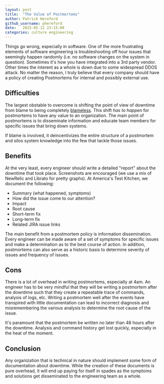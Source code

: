 ```yaml
---
layout: post
title:  "The Value of Postmortems"
author: Patrick Hereford
github_username: phereford
date:   2015-05-12 23:15:00
categories: culture engineering
---
```


Things go wrong, especially in software. One of the more frustrating elements of
software engineering is troubleshooting off hour issues that seemingly happen
randomly (i.e. no software changes on the system in question). Sometimes it's
how you have integrated into a 3rd party vendor. Other times the interent as a 
whole is down due to some widespread DDOS attack. No matter the reason, I
truly believe that every company should have a policy of creating Postmortems
for internal and possibly external use.

## Difficulties
The largest obstable to overcome is shifting the point of view of downtime from
blame to being completely [blameless](https://codeascraft.com/2012/05/22/blameless-postmortems/). This shift _has to happen_ for postmortems to have any value to
an organization. The main point of postmortems is to disseminate information and
educate team members for specific issues that bring down systems.

If blame is involved, it deincentivizes the entire structure of a postmortem and
silos system knowledge into the few that tackle those issues.

## Benefits
At the very least, every engineer should write a detailed "report" about the
downtime that took place.  Screenshots are encouraged (we use a mix of NewRelic
and Librato for pretty graphs). At America's Test Kitchen, we document the
following:  
- Summary (what happened, symptoms)  
- How did the issue come to our attention?  
- Impact  
- Root cause  
- Short-term fix  
- Long-term fix  
- Related JIRA issue links  

The main benefit from a postmortem policy is information dissemination. Every
engineer can be made aware of a set of symptoms for specific issues and make a
determination as to the best course of action. In addition, postmortems can also
serve as a historic basis to determine severity of issues and frequency of
issues.

## Cons
There is a lot of overhead in writing postmortems, especially at 4am. An
engineer has to be very mindful that they will be writing a postmortem after
the downtime such that they create a repeatable trace of commands,
analysis of logs, etc. Writing a postmortem well after the events have
transpired with little documentation can lead to incorrect diagnosis and
misremembering the various analysis to determine the root cause of the issue.

It's paramount that the postmortem be written no later than 48 hours after the
downtime. Analysis and command history get lost quickly, especially in the heat
of the moment.

## Conclusion
Any organization that is technical in nature should implement some form of 
documentation about downtime. While the creation of these documents is pure
overhead, it will end up paying for itself in spades as the  symptoms and
solutions get disseminated to the engineering team as a whole.
